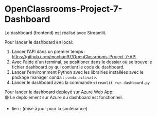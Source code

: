 # OpenClassrooms-Project-7-Dashboard

Le dashboard (frontend) est réalisé avec Streamlit.<br>

Pour lancer le dashboard en local:<br>
1. Lancer l'API dans un premier temps : https://github.com/mochan97/OpenClassrooms-Project-7-API<br>
2. Avec l'aide d'un terminal, se positioner dans le dossier où se trouve le fichier dashboard.py qui contient le code du dashboard.<br>
3. Lancer l'environnment Python avec les librairies installées avec le package manager conda : `conda activate`.<br>
4. Lancer le dashboard avec la commande `streamlit run dashboard.py`<br>


Pour lancer le dashboard deployé sur Azure Web App:<br>
🟢 Le deploiement sur Azure du dashboard est fonctionnel.<br>
* lien : (mise à jour pour la soutenance)<br>
